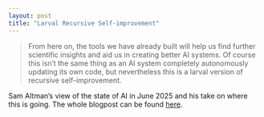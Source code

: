 ```yaml
---
layout: post
title: "Larval Recursive Self-improvement"
---
```

> From here on, the tools we have already built will help us find further scientific insights and aid us in creating better AI systems. Of course this isn’t the same thing as an AI system completely autonomously updating its own code, but nevertheless this is a larval version of recursive self-improvement.

Sam Altman’s view of the state of AI in June 2025 and his take on where this is going. The whole blogpost can be found [here](https://blog.samaltman.com/the-gentle-singularity).